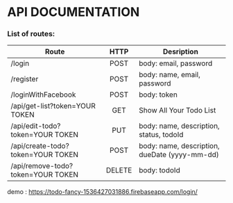 # API DOCUMENTATION

### List of routes:

| Route                                     |  HTTP  | Desription                                                       |
| ----------------------------------------- |:------:| ---------------------------------------------------------------- |
| /login                                    | POST   | body: email, password                                            |
| /register                                 | POST   | body: name, email, password                                      |
| /loginWithFacebook                        | POST   | body: token                                                      |
| /api/get-list?token=YOUR TOKEN            | GET    | Show All Your Todo List                                          |
| /api/edit-todo?token=YOUR TOKEN           | PUT    | body: name, description, status, todoId                          |
| /api/create-todo?token=YOUR TOKEN         | POST   | body: name, description, dueDate (yyyy-mm-dd)                    |
| /api/remove-todo?token=YOUR TOKEN         | DELETE | body: todoId                                                     |


demo : https://todo-fancy-1536427031886.firebaseapp.com/login/